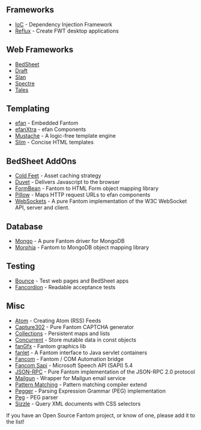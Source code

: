 ## Frameworks ##
 - [IoC](http://pods.fantomfactory.org/pods/afIoc/) - Dependency Injection Framework
 - [Reflux](http://pods.fantomfactory.org/pods/afReflux/) - Create FWT desktop applications

## Web Frameworks ##
 - [BedSheet](http://pods.fantomfactory.org/pods/afBedSheet/) 
 - [Draft](https://bitbucket.org/afrankvt/draft)
 - [Slan](http://bitbucket.org/chunquedong/slan)
 - [Spectre](https://bitbucket.org/xored/spectre)
 - [Tales](https://bitbucket.org/ksat/tales/)

## Templating ##
 - [efan](http://pods.fantomfactory.org/pods/afEfan/) - Embedded Fantom
 - [efanXtra](http://pods.fantomfactory.org/pods/afEfan/) - efan Components
 - [Mustache](https://bitbucket.org/xored/mustache) - A logic-free template engine
 - [Slim](http://pods.fantomfactory.org/pods/afSlim/) - Concise HTML templates

## BedSheet AddOns ##
 - [Cold Feet](http://pods.fantomfactory.org/pods/afColdFeet/) -  Asset caching strategy
 - [Duvet](http://pods.fantomfactory.org/pods/afDuvet/) - Delivers Javascript to the browser
 - [FormBean](http://pods.fantomfactory.org/pods/afFormBean/) - Fantom to HTML Form object mapping library
 - [Pillow](http://pods.fantomfactory.org/pods/afPillow/) - Maps HTTP request URLs to efan components
 - [WebSockets](http://pods.fantomfactory.org/pods/afWebSockets/) - A pure Fantom implementation of the W3C WebSocket API, server and client.

## Database ##
 - [Mongo](http://pods.fantomfactory.org/pods/afMongo/) - A pure Fantom driver for MongoDB
 - [Morphia](http://pods.fantomfactory.org/pods/afMorphia/) - Fantom to MongoDB object mapping library

## Testing ##
 - [Bounce](http://pods.fantomfactory.org/pods/afBounce/) - Test web pages and BedSheet apps
 - [Fancordion](http://pods.fantomfactory.org/pods/afFancordion/) - Readable acceptance tests

## Misc ##
 - [Atom](http://pods.fantomfactory.org/pods/afAtom/) - Creating Atom (RSS) Feeds
 - [Capture302](https://github.com/tcolar/captcha302) - Pure Fantom CAPTCHA generator
 - [Collections](https://github.com/xored/collections) - Persistent maps and lists
 - [Concurrent](http://pods.fantomfactory.org/pods/afConcurrent/) - Store mutable data in const objects
 - [fanGfx](https://bitbucket.org/chunquedong/fangfx) - Fantom graphics lib
 - [fanlet](https://bitbucket.org/liamstask/fanlet) - A Fantom interface to Java servlet containers
 - [Fancom](http://pods.fantomfactory.org/pods/afFancom/) - Fantom / COM Automation bridge
 - [Fancom Sapi](http://pods.fantomfactory.org/pods/afFancom/) -  Microsoft Speech API (SAPI) 5.4
 - [JSON-RPC](https://github.com/xored/jsonrpc) - Pure Fantom implementation of the JSON-RPC 2.0 protocol
 - [Mailgun](https://bitbucket.org/afrankvt/mailgun) - Wrapper for Mailgun email service
 - [Pattern Matching](https://bitbucket.org/lii/fantom_pattern_matching) - Pattern matching compiler extend 
 - [Pegger](http://pods.fantomfactory.org/pods/afPegger/) - Parsing Expression Grammar (PEG) implementation
 - [Peg](https://github.com/xored/peg) - PEG parser
 - [Sizzle](http://pods.fantomfactory.org/pods/afSizzle/) - Query XML documents with CSS selectors

If you have an Open Source Fantom project, or know of one, please add it to the list!
